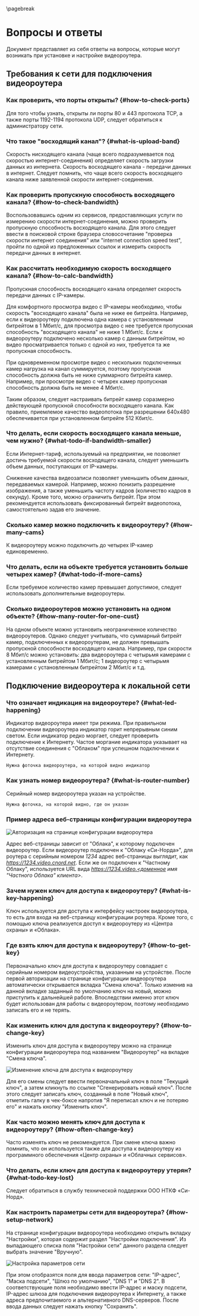 \pagebreak

# Вопросы и ответы

Документ представляет из себя ответы на вопросы, которые могут возникать при установке и настройке видеороутера.

## Требования к сети для подключения видеороутера

### Как проверить, что порты открыты? {#how-to-check-ports}

Для того чтобы узнать, открыты ли порты 80 и 443 протокола TCP, а также порты 1192-1194 протокола UDP, следует обратиться к администратору сети.

### Что такое "восходящий канал"? {#what-is-upload-band}

Скорость нисходящего канала (чаще всего подразумевается под скоростью интернет-соединения) определяет скорость загрузки данных из интернета. Скорость восходящего канала - передачи данных в интернет. Следует помнить, что чаще всего скорость восходящего канала ниже заявленной скорости интернет-соединения. 

### Как проверить пропускную способность восходящего канала? {#how-to-check-bandwidth}

Воспользовавшись одним из сервисов, предоставляющих услуги по измерению скорости интернет-соединения, можно проверить пропускную способность восходящего канала. Для этого следует ввести в поисковой строке браузера словосочетание "проверка скорости интернет соединения" или "internet connection speed test", пройти по одной из предложенных ссылок и измерить скорость передачи данных в интернет.

### Как рассчитать необходимую скорость восходящего канала? {#how-to-calc-bandwidth}

Пропускная способность восходящего канала определяет скорость передачи данных с IP-камеры. 

Для комфортного просмотра видео с IP-камеры необходимо, чтобы скорость "восходящего канала" была не ниже ее битрейта. Например, если к видеороутеру подключена одна камера с установленным битрейтом в 1 Мбит/с, для просмотра видео с нее  требуется пропускная способность "восходящего канала" не ниже 1 Мбит/с. Если к видеороутеру подключено несколько камер с данным битрейтом, но видео просматривается только с одной из них, требуется та же пропускная способность. 

При одновременном просмотре видео с нескольких подключенных камер нагрузка на канал суммируется, поэтому пропускная способность должна быть не ниже суммарного битрейта камер. Например, при просмотре видео с четырех камер пропускная способность должна быть не менее 4 Мбит/с.

Таким образом, следует настраивать битрейт камер соразмерно действующей пропускной способности восходящего канала. Как правило, приемлемое качество видеопотока при разрешении 640х480 обеспечивается при установленном битрейте 512 Кбит/с.

### Что делать, если скорость восходящего канала меньше, чем нужно? {#what-todo-if-bandwidth-smaller}

Если Интернет-тариф, используемый на предприятии, не позволяет достичь требуемой скорости восходящего канала, следует уменьшить объем данных, поступающих от IP-камеры.

Снижение качества видеозаписи позволяет уменьшить объем данных, передаваемых камерой. Например, можно понизить разрешение изображения, а также уменьшить частоту кадров (количество кадров в секунду). Кроме того, можно ограничить битрейт. При этом рекомендуется использовать фиксированный битрейт видеопотока, самостоятельно задав его значение.

### Сколько камер можно подключить к видеороутеру? {#how-many-cams}

К видеороутеру можно подключить до четырех IP-камер единовременно.

### Что делать, если на объекте требуется установить больше четырех камер? {#what-todo-if-more-cams}

Если требуемое количество камер превышает допустимое, следует использовать дополнительные видеороутеры.

### Сколько видеороутеров можно установить на одном объекте? {#how-many-router-for-one-cust}

На одном объекте можно установить неограниченное количество видеороутеров. Однако следует учитывать, что суммарный битрейт камер, подключенных к видеороутерам, не должен превышать пропускной способности восходящего канала. Например, при скорости 8 Мбит/с можно установить: два видеороутера с четырьмя камерами с установленным битрейтом 1 Мбит/с; 1 видеороутер с четырьмя камерами с установленным битрейтом 2 Мбит/с и т.д.

## Подключение видеороутера к локальной сети

### Что означает индикация на видеороутере? {#what-led-happening}

Индикатор видеороутера имеет три режима. При правильном подключении видеороутера индикатор горит непрерывным синим светом. Если индикатор редко моргает, следует проверить подключение к Интернету. Частое моргание индикатора указывает на отсутствие соединения с "Облаком" при успешном подключении к Интернету.

`Нужна фоточка видеороутера, на которой видно индикатор`

### Как узнать номер видеороутера? {#what-is-router-number}

Серийный номер видеороутера указан на устройстве. 

`Нужна фоточка, на которой видно, где он указан`

### Пример адреса веб-страницы конфигурации видеороутера

![Авторизация на странице конфигурации видеороутера][id-02-01]

Адрес веб-страницы зависит от "Облака", к которому подключен видеороутер. Если видеороутер подключен к "Облаку «Си-Норда»", для роутера с серийным номером *1234* адрес веб-страницы выглядит, как *https://1234.video.cnord.net*. Если же он подключен к "Частному Облаку", используется URL вида *https://1234.video.<доменное имя "Частного Облака" клиента>*.

### Зачем нужен ключ для доступа к видеороутеру? {#what-is-key-happening}

Ключ используется для доступа к интерфейсу настроек видеороутера, то есть для входа на веб-страницу конфигурации роутера. Кроме того, с помощью ключа реализуется доступ к видеороутеру из «Центра охраны» и «Облака».

### Где взять ключ для доступа к видеороутеру? {#how-to-get-key}

Первоначально ключ для доступа к видеороутеру совпадает с серийным номером видеоустройства, указанным на устройстве.  После первой авторизации на странице конфигурации видеороутера автоматически открывается вкладка "Смена ключа". Только изменив на данной вкладке заданный по умолчанию ключ на новый, можно приступить к дальнейшей работе. Впоследствии именно этот ключ будет использован для работы с видеороутером, поэтому необходимо записать его и не терять.

### Как изменить ключ для доступа к видеороутеру? {#how-to-change-key}

Изменить ключ для доступа к видеороутеру можно на странице конфигурации видеороутера под названием "Видеороутер" на вкладке "Смена ключа". 

![Изменение ключа для доступа к видеороутеру][id-02-02]

Для его смены следует ввести первоначальный ключ в поле "Текущий ключ", а затем кликнуть по ссылке "Сгенерировать новый ключ". После этого следует записать ключ, созданный в поле "Новый ключ", отметить галку в чек-боксе напротив "Я переписал ключ и не потеряю его" и нажать кнопку "Изменить ключ".

### Как часто можно менять ключ для доступа к видеороутеру? {#how-often-change-key}

Часто изменять ключ не рекомендуется. При смене ключа важно помнить, что он используется также для доступа к видеороутеру из программного обеспечения «Центр охраны» и «Облачных сервисов».

### Что делать, если ключ для доступа к видеороутеру утерян? {#what-todo-key-lost}

Следует обратиться в службу технической поддержки ООО НТКФ «Си-Норд».

### Как настроить параметры сети для видеороутера? {#how-setup-network}

На странице конфигурации видеороутера необходимо открыть вкладку "Настройки", которая содержит раздел "Настройки подключения". Из выпадающего списка поля "Настройки сети" данного раздела следует выбрать значение "Вручную". 

![Настройка параметров сети][id-02-03]

При этом отобразятся поля для ввода параметров сети: "IP-адрес", "Маска подсети", "Шлюз по умолчанию", "DNS 1" и "DNS 2". В соответствующие поля необходимо ввести IP-адрес и маску подсети, IP-адрес шлюза для подключения видеороутера к Интернету, а также адреса предпочитаемого и альтернативного DNS-серверов. После ввода данных следует нажать кнопку "Сохранить".

[id-02-01]: img/EngFaq01-RouterAuthPage.png "Авторизация на странице конфигурации видеороутера"
[id-02-02]: img/EngFaq01-KeyChange.png "Изменение ключа для доступа к видеороутеру"
[id-02-03]: img/EngFaq01-NetworkSettings.png "Настройка параметров сети"